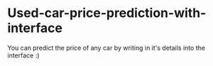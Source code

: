 # Used-car-price-prediction-with-interface
You can predict the price of any car by writing in it's details into the interface :)

